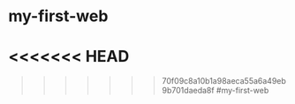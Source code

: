 # my-first-web
<<<<<<< HEAD
=======

>>>>>>> 70f09c8a10b1a98aeca55a6a49eb9b701daeda8f
#my-first-web
